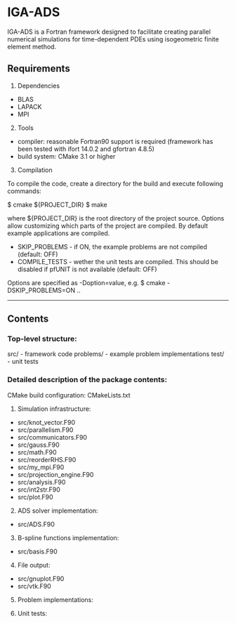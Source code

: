 IGA-ADS
=======

IGA-ADS is a Fortran framework designed to facilitate creating parallel numerical simulations for time-dependent PDEs using isogeometric finite element method.


Requirements
------------

1. Dependencies
- BLAS
- LAPACK
- MPI

2. Tools
- compiler: reasonable Fortran90 support is required (framework has been tested with ifort 14.0.2 and gfortran 4.8.5)
- build system: CMake 3.1 or higher

3. Compilation

To compile the code, create a directory for the build and execute following commands:

\$ cmake <options> \${PROJECT_DIR}
\$ make

where \${PROJECT_DIR} is the root directory of the project source. Options allow customizing which parts of the project are compiled. By default example applications are compiled.

- SKIP_PROBLEMS - if ON, the example problems are not compiled (default: OFF)
- COMPILE_TESTS - wether the unit tests are compiled. This should be disabled if pfUNIT is not available (default: OFF)

Options are specified as -Doption=value, e.g. 
\$ cmake -DSKIP_PROBLEMS=ON ..

---

Contents
--------

### Top-level structure:
  src/      - framework code
  problems/  - example problem implementations
  test/         - unit tests

### Detailed description of the package contents:

CMake build configuration:
  CMakeLists.txt

1. Simulation infrastructure:
 - src/knot_vector.F90
 - src/parallelism.F90
 -  src/communicators.F90
 - src/gauss.F90
 - src/math.F90
 - src/reorderRHS.F90
 - src/my_mpi.F90
 - src/projection_engine.F90
 - src/analysis.F90
 - src/int2str.F90
 - src/plot.F90

2. ADS solver implementation:
 - src/ADS.F90
 
3. B-spline functions implementation:
 - src/basis.F90

4. File output:
 - src/gnuplot.F90
 - src/vtk.F90

5. Problem implementations:

6. Unit tests:

